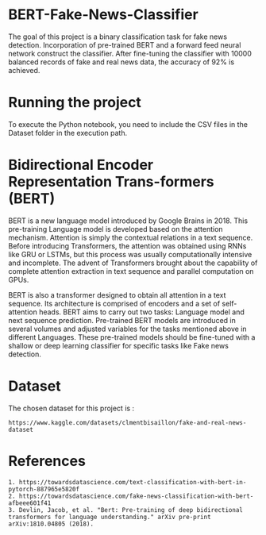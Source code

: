 # BERT-Fake-News-Classifier
The goal of this project is a binary classification task for fake news detection. Incorporation of pre-trained BERT and a forward feed neural network construct the classifier. After fine-tuning the classifier with 10000 balanced records of fake and real news data, the accuracy of 92% is achieved.

# Running the project

To execute the Python notebook, you need to include the CSV files in the Dataset folder in the execution path.

# Bidirectional Encoder Representation Trans-formers (BERT)

BERT is a new language model introduced by Google Brains in 2018. This pre-training Language model is developed based on the attention mechanism. Attention is simply the contextual relations in a text sequence. Before introducing Transformers, the attention was obtained using RNNs like GRU or LSTMs, but this process was usually computationally intensive and incomplete.
The advent of Transformers brought about the capability of complete attention extraction in text sequence and parallel computation on GPUs.

BERT is also a transformer designed to obtain all attention in a text sequence. Its architecture is comprised of encoders and a set of self-attention heads. BERT aims to carry out two tasks: Language model and next sequence prediction.
Pre-trained BERT models are introduced in several volumes and adjusted variables for the tasks mentioned above in different Languages. These pre-trained models should be fine-tuned with a shallow or deep learning classifier for specific tasks like Fake news detection.


# Dataset 
The chosen dataset for this project is : 

    https://www.kaggle.com/datasets/clmentbisaillon/fake-and-real-news-dataset

# References 

    1. https://towardsdatascience.com/text-classification-with-bert-in-pytorch-887965e5820f
    2. https://towardsdatascience.com/fake-news-classification-with-bert-afbeee601f41
    3. Devlin, Jacob, et al. "Bert: Pre-training of deep bidirectional transformers for language understanding." arXiv pre-print arXiv:1810.04805 (2018).

